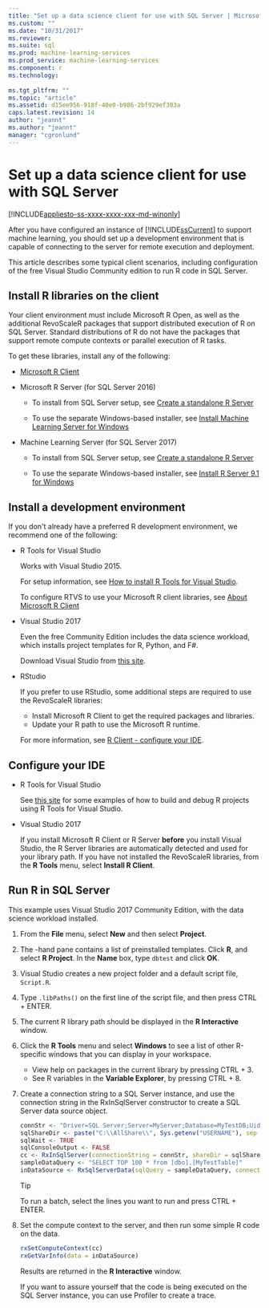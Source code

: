```yaml
---
title: "Set up a data science client for use with SQL Server | Microsoft Docs"
ms.custom: ""
ms.date: "10/31/2017"
ms.reviewer: 
ms.suite: sql
ms.prod: machine-learning-services
ms.prod_service: machine-learning-services
ms.component: r
ms.technology: 
  
ms.tgt_pltfrm: ""
ms.topic: "article"
ms.assetid: d15ee956-918f-40e0-b986-2bf929ef303a
caps.latest.revision: 14
author: "jeannt"
ms.author: "jeannt"
manager: "cgronlund"
---
```

# Set up a data science client for use with SQL Server
[!INCLUDE[appliesto-ss-xxxx-xxxx-xxx-md-winonly](../../includes/appliesto-ss-xxxx-xxxx-xxx-md-winonly.md)]

After you have configured an instance of [!INCLUDE[ssCurrent](../../includes/sscurrent-md.md)] to support machine learning, you should set up a development environment that is capable of connecting to the server for remote execution and deployment.

This article describes some typical client scenarios, including configuration of the free Visual Studio Community edition to run R code in SQL Server.

## Install R libraries on the client

Your client environment must include Microsoft R Open, as well as the additional RevoScaleR packages that support distributed execution of R on SQL Server. Standard distributions of R do not have the packages that support remote compute contexts or parallel execution of R tasks.

To get these libraries, install any of the following:
  
+ [Microsoft R Client](http://aka.ms/rclient/download)

+ Microsoft R Server (for SQL Server 2016)

    - To install from SQL Server setup, see [Create a standalone R Server](../../advanced-analytics/r/create-a-standalone-r-server.md)

    - To use the separate Windows-based installer, see [Install Machine Learning Server for Windows](https://docs.microsoft.com/machine-learning-server/install/machine-learning-server-windows-install)

+ Machine Learning Server (for SQL Server 2017)

    - To install from SQL Server setup, see [Create a standalone R Server](../../advanced-analytics/r/create-a-standalone-r-server.md)

    - To use the separate Windows-based installer, see [Install R Server 9.1 for Windows](https://docs.microsoft.com/machine-learning-server/install/r-server-install-windows)

## Install a development environment

If you don't already have a preferred R development environment, we recommend one of the following:

+ R Tools for Visual Studio

    Works with Visual Studio 2015.

    For setup information, see [How to install R Tools for Visual Studio](https://docs.microsoft.com/visualstudio/rtvs/installation).
 
    To configure RTVS to use your Microsoft R client libraries, see [About Microsoft R Client](https://docs.microsoft.com/machine-learning-server/r-client/what-is-microsoft-r-client)

+ Visual Studio 2017

    Even the free Community Edition includes the data science workload, which installs project templates for R, Python, and F#.

    Download Visual Studio from [this site](https://www.visualstudio.com/vs/). 

+ RStudio

    If you prefer to use RStudio, some additional steps are required to use the RevoScaleR libraries:

    - Install Microsoft R Client to get the required packages and libraries.
    - Update your R path to use the Microsoft R runtime.

    For more information, see [R Client - configure your IDE](https://docs.microsoft.com/machine-learning-server/r-client/what-is-microsoft-r-client#step-2-configure-your-ide).

## Configure your IDE

+ R Tools for Visual Studio

    See [this site](https://docs.microsoft.com/visualstudio/rtvs/getting-started-with-r) for some examples of how to build and debug R projects using R Tools for Visual Studio. 

+ Visual Studio 2017

    If you install Microsoft R Client or R Server **before** you install Visual Studio, the R Server libraries are automatically detected and used for your library path. If you have not installed the RevoScaleR libraries, from the **R Tools** menu, select **Install R Client**.

## Run R in SQL Server

This example uses Visual Studio 2017 Community Edition, with the data science workload installed.

1. From the **File** menu, select **New** and then select **Project**.

2. The -hand pane contains a list of preinstalled templates. Click **R**, and select **R Project**. In the **Name** box, type `dbtest` and click **OK**.

3. Visual Studio creates a new project folder and a default script file, `Script.R`. 

4. Type `.libPaths()` on the first line of the script file, and then press CTRL + ENTER.

5. The current R library path should be displayed in the **R Interactive** window. 

6. Click the **R Tools** menu and select **Windows** to see a list of other R-specific windows that you can display in your workspace.
 
    + View help on packages in the current library by pressing CTRL + 3.
    + See R variables in the **Variable Explorer**, by pressing CTRL + 8.

7. Create a connection string to a SQL Server instance, and use the connection string in the RxInSqlServer constructor to create a SQL Server data source object. 

    ```r
    connStr <- "Driver=SQL Server;Server=MyServer;Database=MyTestDB;Uid=;Pwd="
    sqlShareDir <- paste("C:\\AllShare\\", Sys.getenv("USERNAME"), sep = "")
    sqlWait <- TRUE
    sqlConsoleOutput <- FALSE
    cc <- RxInSqlServer(connectionString = connStr, shareDir = sqlShareDir, wait = sqlWait, consoleOutput = sqlConsoleOutput)
    sampleDataQuery <- "SELECT TOP 100 * from [dbo].[MyTestTable]"
    inDataSource <- RxSqlServerData(sqlQuery = sampleDataQuery, connectionString = connStr, rowsPerRead = 500)
    ```

    > [!TIP]
    > To run a batch, select the lines you want to run and press CTRL + ENTER.

8. Set the compute context to the server, and then run some simple R code on the data.

    ```r
    rxSetComputeContext(cc)
    rxGetVarInfo(data = inDataSource)
    ```

    Results are returned in the **R Interactive** window.
    
    If you want to assure yourself that the code is being executed on the SQL Server instance, you can use Profiler to create a trace.